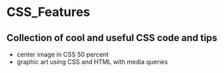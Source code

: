 # CSS_Features
## Collection of cool and useful CSS code and tips

* center image in CSS 50 percent
* graphic art using CSS and HTML with media queries
